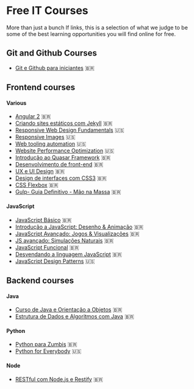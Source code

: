 # Free IT Courses
More than just a bunch lf links, this is a selection of what we judge to be some of the best learning opportunities you will find online for free.

## Git and Github Courses
- [Git e Github para iniciantes](https://www.udemy.com/git-e-github-para-iniciantes/) :brazil:

## Frontend courses

#### Various
- [Angular 2](https://loiane.training/course/angular-2/) :brazil:
- [Criando sites estáticos com Jekyll](https://www.udemy.com/criando-sites-estaticos-com-jekyll/) :brazil:
- [Responsive Web Design Fundamentals](https://www.udacity.com/course/responsive-web-design-fundamentals--ud893) :us:
- [Responsive Images](https://www.udacity.com/course/responsive-images--ud882) :us:
- [Web tooling automation](https://www.udacity.com/course/web-tooling-automation--ud892) :us:
- [Website Performance Optimization](https://www.udacity.com/course/website-performance-optimization--ud884) :us:
- [Introdução ao Quasar Framework](https://codecasts.com.br/series/introducao-quasar) :brazil:
- [Desenvolvimento de front-end](https://cursos.timtec.com.br/course/desenvolvimento-de-front-end/intro) :brazil:
- [UX e UI Design](https://cursos.timtec.com.br/course/ux-e-ui-design/intro) :brazil:
- [Design de interfaces com CSS3](https://cursos.timtec.com.br/course/css3/intro) :brazil:
- [CSS Flexbox](https://www.origamid.com/cursos/css-flexbox/) :brazil:
- [Gulp- Guia Definitivo - Mão na Massa](https://www.youtube.com/playlist?list=PLtluGZbI5EShPPQh7TxfxMaFwDsktHi4V) :brazil:

#### JavaScript
- [JavaScript Básico](https://www.codecademy.com/pt-BR/tracks/javascript) :brazil:
- [Introdução a JavaScript: Desenho & Animação](https://pt.khanacademy.org/computing/computer-programming/programming) :brazil:
- [JavaScript Avançado: Jogos & Visualizações](https://pt.khanacademy.org/computing/computer-programming/programming-games-visualizations) :brazil:
- [JS avançado: Simulações Naturais](https://pt.khanacademy.org/computing/computer-programming/programming-natural-simulations) :brazil:
- [JavaScript Funcional](https://www.youtube.com/playlist?list=PL77JVjKTJT2iAlBJX3buyljqzfoR9nV_R) :brazil:
- [Desvendando a linguagem JavaScript](https://www.youtube.com/playlist?list=PLQCmSnNFVYnT1-oeDOSBnt164802rkegc) :brazil:
- [JavaScript Design Patterns](https://br.udacity.com/course/javascript-design-patterns--ud989) :us:

## Backend courses

#### Java
- [Curso de Java e Orientação a Objetos](https://loiane.training/course/java-basico/) :brazil:
- [Estrutura de Dados e Algoritmos com Java](https://loiane.training/course/estrutura-de-dados-e-algoritmos-com-java/) :brazil:

#### Python
- [Python para Zumbis](https://www.pycursos.com/python-para-zumbis/) :brazil:
- [Python for Everybody](https://py4e.com) :us:

#### Node
- [RESTful com Node.js e Restify](https://codecasts.com.br/series/restful-com-nodejs-e-restify) :brazil:
